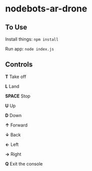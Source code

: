 nodebots-ar-drone
=================

## To Use ##

Install things:
`npm install`

Run app:
`node index.js`

## Controls ##

**T** Take off

**L** Land

**SPACE** Stop

**U** Up

**D** Down

**↑** Forward

**↓** Back

**←** Left

**→** Right

**Q** Exit the console



